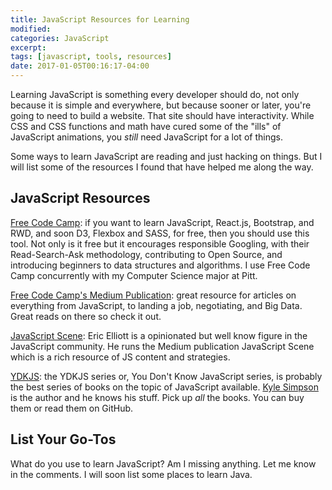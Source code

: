 ```yaml
---
title: JavaScript Resources for Learning
modified:
categories: JavaScript 
excerpt: 
tags: [javascript, tools, resources]
date: 2017-01-05T00:16:17-04:00
---
```

Learning JavaScript is something every developer should do, not only because it is simple and everywhere, but because sooner or later, you're going to need to build a website. That site should have interactivity. While CSS and CSS functions and math have cured some of the "ills" of JavaScript animations, you *still* need JavaScript for a lot of things.

Some ways to learn JavaScript are reading and just hacking on things. But I will list some of the resources I found that have helped me along the way.

## JavaScript Resources

[Free Code Camp](https://www.freecodecamp.com/): if you want to learn JavaScript, React.js, Bootstrap, and RWD, and soon D3, Flexbox and SASS, for free, then you should use this tool. Not only is it free but it encourages responsible Googling, with their Read-Search-Ask methodology, contributing to Open Source, and introducing beginners to data structures and algorithms. I use Free Code Camp concurrently with my Computer Science major at Pitt.

[Free Code Camp's Medium Publication](https://medium.freecodecamp.com/): great resource for articles on everything from JavaScript, to landing a job, negotiating, and Big Data. Great reads on there so check it out.

[JavaScript Scene](https://medium.com/javascript-scene): Eric Elliott is a opinionated but well know figure in the JavaScript community. He runs the Medium publication JavaScript Scene which is a rich resource of JS content and strategies.

[YDKJS](http://shop.oreilly.com/category/get/kyle-simpson-kit.do): the YDKJS series or, You Don't Know JavaScript series, is probably the best series of books on the topic of JavaScript available. [Kyle Simpson](https://twitter.com/getify) is the author and he knows his stuff. Pick up *all* the books. You can buy them or read them on GitHub.

## List Your Go-Tos

What do you use to learn JavaScript? Am I missing anything. Let me know in the comments. I will soon list some places to learn Java. 


